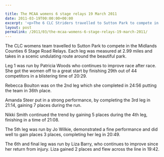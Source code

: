 ```yaml
---

title: The MCAA womens 6 stage relays 19 March 2011
date: 2011-03-19T00:00:00+00:00
excerpt: '<p>The 6 CLC Striders travelled to Sutton Park to compete in the Midlands Counties 6 Stage Road Relays. Click on the links to see how they got on!!", Rachel Vines</p>'
layout: post
permalink: /2011/03/the-mcaa-womens-6-stage-relays-19-march-2011/
---
```

</p> 

The CLC womens team travelled to Sutton Park to compete in the Midlands Counties 6 Stage Road Relays. Each leg was measured at 2.99 miles and takes in a scenic undulating route around the beautiful park.

Leg 1 was run by Patricia Woods who continues to improve race after race. She got the women off to a great start by finishing 29th out of 44 competitors in a blistering time of 20:29.

Rebecca Boulton was on the 2nd leg which she completed in 24:56 putting the team in 36th place.

Amanda Steer put in a strong performance, by completing the 3rd leg in 21:14, gaining 7 places during the run.

Nikki Smith continued the trend by gaining 5 places during the 4th leg, finishing in a time of 21:08.

The 5th leg was run by Jo Wilkie, demonstrated a fine performance and did well to gain places 3 places, completing her leg in 20:49.

The 6th and final leg was run by Liza Barry, who continues to improve since her return from injury. Liza gained 2 places and flew across the line in 19:42.</p>